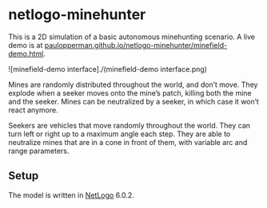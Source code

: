 # netlogo-minehunter

This is a 2D simulation of a basic autonomous minehunting scenario.  A live demo is at [paulopperman.github.io/netlogo-minehunter/minefield-demo.html](https://paulopperman.github.io/netlogo-minehunter/minefield-demo).

![minefield-demo interface]./(minefield-demo interface.png)

Mines are randomly distributed throughout the world, and don’t move.  They explode when a seeker moves onto the mine’s patch, killing both the mine and the seeker. Mines can be neutralized by a seeker, in which case it won’t react anymore.

Seekers are vehicles that move randomly throughout the world. They can turn left or right up to a maximum angle each step. They are able to neutralize mines that are in a cone in front of them, with variable arc and range parameters.



## Setup

The model is written in [NetLogo](http://ccl.northwestern.edu/netlogo/) 6.0.2.
